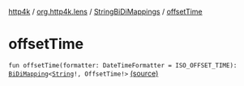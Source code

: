 [http4k](../../index.md) / [org.http4k.lens](../index.md) / [StringBiDiMappings](index.md) / [offsetTime](./offset-time.md)

# offsetTime

`fun offsetTime(formatter: DateTimeFormatter = ISO_OFFSET_TIME): `[`BiDiMapping`](../-bi-di-mapping/index.md)`<`[`String`](https://kotlinlang.org/api/latest/jvm/stdlib/kotlin/-string/index.html)`!, OffsetTime!>` [(source)](https://github.com/http4k/http4k/blob/master/http4k-core/src/main/kotlin/org/http4k/lens/BiDiMapping.kt#L69)